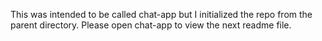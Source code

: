 This was intended to be called chat-app but I initialized the repo from the parent directory.
Please open chat-app to view the next readme file.
